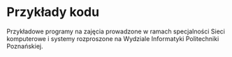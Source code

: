 Przykłady kodu
==============

Przykładowe programy na zajęcia prowadzone w ramach specjalności Sieci komputerowe i systemy rozproszone na Wydziale Informatyki Politechniki Poznańskiej.


